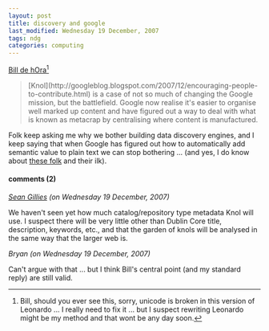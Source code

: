 ```yaml
---
layout: post
title: discovery and google
last_modified: Wednesday 19 December, 2007
tags: ndg
categories: computing
---
```

[Bill de hOra](http://www.dehora.net/journal/2007/12/16/manufacturing-content/)[^1]
<blockquote>[Knol](http://googleblog.blogspot.com/2007/12/encouraging-people-to-contribute.html) is a case of not so much of changing the Google mission, but the battlefield. Google now realise it's easier to organise well marked up content and have figured out a way to deal with what is known as metacrap by centralising where content is manufactured.
</blockquote>

Folk keep asking me why we bother building data discovery engines, and I keep saying that when Google has figured out how to automatically add semantic value to plain text we can stop bothering ... (and yes, I do know about [these folk](http://www.nactem.ac.uk/) and their ilk).

[^1]: Bill, should you ever see this, sorry, unicode is broken in this version of Leonardo ... I really need to fix it ... but I suspect rewriting Leonardo might be my method and that wont be any day soon.


#### comments (2) 

*[Sean Gillies](http://zcologia.com/sgillies) (on Wednesday 19 December, 2007)* 

We haven't seen yet how much catalog/repository type metadata Knol will use. I suspect there will be very little other than Dublin Core title, description, keywords, etc., and that the garden of knols will be analysed in the same way that the larger web is.

*Bryan (on Wednesday 19 December, 2007)*

Can't argue with that ... but I think Bill's central point (and my standard reply) are still valid.
